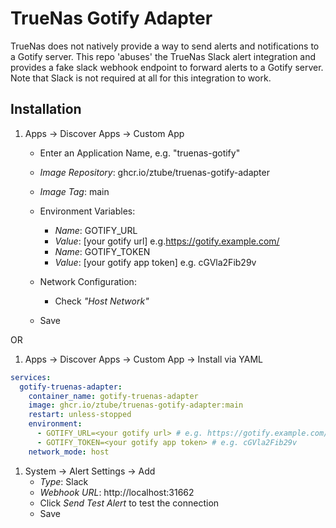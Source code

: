 # TrueNas Gotify Adapter

TrueNas does not natively provide a way to send alerts and notifications to a Gotify server. This repo 'abuses' the TrueNas Slack alert integration and provides a fake slack webhook endpoint to forward alerts to a Gotify server.
Note that Slack is not required at all for this integration to work.

## Installation
1. Apps -> Discover Apps -> Custom App
    - Enter an Application Name, e.g. "truenas-gotify"
    - _Image Repository_: ghcr.io/ztube/truenas-gotify-adapter
    - _Image Tag_: main
    - Environment Variables:
        - _Name_: GOTIFY\_URL
        - _Value_: [your gotify url] e.g.https://gotify.example.com/
        - _Name_: GOTIFY\_TOKEN
        - _Value_: [your gotify app token] e.g. cGVla2Fib29v

    - Network Configuration: 
        - Check _"Host Network"_
    - Save

OR

1. Apps -> Discover Apps -> Custom App -> Install via YAML
```yaml
services:
  gotify-truenas-adapter:
    container_name: gotify-truenas-adapter
    image: ghcr.io/ztube/truenas-gotify-adapter:main
    restart: unless-stopped
    environment:
      - GOTIFY_URL=<your gotify url> # e.g. https://gotify.example.com/
      - GOTIFY_TOKEN=<your gotify app token> # e.g. cGVla2Fib29v
    network_mode: host
```

1. System -> Alert Settings -> Add
    - _Type_: Slack
    - _Webhook URL_: http://localhost:31662
    - Click _Send Test Alert_ to test the connection
    - Save
